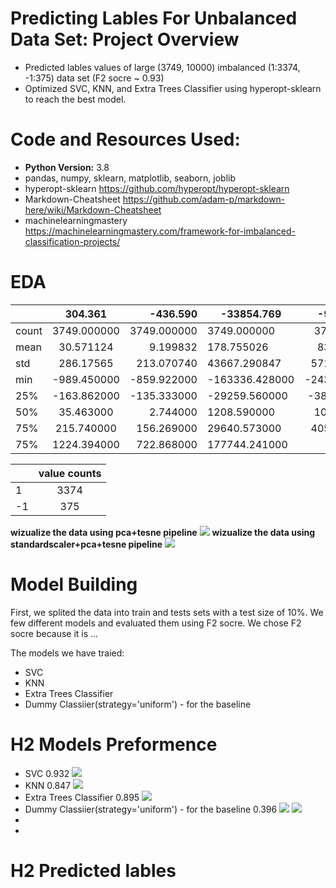 #  Predicting Lables For Unbalanced Data Set: Project Overview
* Predicted lables values of large (3749, 10000) imbalanced (1:3374, -1:375) data set (F2 socre ~ 0.93)
* Optimized SVC, KNN, and Extra Trees Classifier using hyperopt-sklearn to reach the best model.
#  Code and Resources Used:
* **Python Version:** 3.8
* pandas, numpy, sklearn, matplotlib, seaborn, joblib
* hyperopt-sklearn https://github.com/hyperopt/hyperopt-sklearn
* Markdown-Cheatsheet https://github.com/adam-p/markdown-here/wiki/Markdown-Cheatsheet
* machinelearningmastery https://machinelearningmastery.com/framework-for-imbalanced-classification-projects/
#  EDA

|      | 304.361       | -436.590 | -33854.769       | -96571.569          | -15086.947| ...    |
| ------------- |:-------------:| -----:| ------------- |:-------------:| -----:| -----:|
| count         | 3749.000000   | 3749.000000 | 	3749.000000    | 	3749.000000 | 3749.000000 | ...    |
| mean          | 	30.571124   |   	9.199832 | 178.755026     | 837.059166|   -182.034161 | ...    |
| std           | 	286.17565   |    213.070740 | 	43667.290847| 57108.922663     |   	21944.043101| ...    |
| min           |-989.450000    |    -859.922000 | -163336.428000 | -243844.632000     |   -77566.109000	 | ...    |
| 25%           | 	-163.862000 |    -135.333000 | -29259.560000 | -38027.475000      |   -14405.498000 | ...    |
| 50%           | 35.463000      |    2.744000 | 1208.590000 |	1037.514000     |   -147.659000 | ...    |
| 75%           | 215.740000     |    156.269000 | 	29640.573000 |	40569.974000      |    14526.865000| ...    |
| 75%           | 	1224.394000    |    722.868000 | 177744.241000 | are neat      |    86287.955000 | ...    |

|      | value counts   |
| ------------- |:-------------:|
| 1        | 3374   |
| -1        | 	375   |

 **wizualize the data using pca+tesne pipeline**
![](plots/pca_tesne.png)
 **wizualize the data using standardscaler+pca+tesne pipeline**
![](plots/pca_tesne_ss.png)

#  Model Building
First, we splited the data into train and tests sets with a test size of 10%.
We few different models and evaluated them using F2 socre. We chose F2 socre because it is ...

The models we have traied:
* SVC
* KNN
* Extra Trees Classifier
* Dummy Classiier(strategy='uniform') - for the baseline

# H2 Models Preformence
* SVC 0.932
![](confiusion_maps/svc.png)
* KNN 0.847
![](confiusion_maps/knn.png)
* Extra Trees Classifier 0.895
![](confiusion_maps/extra%20trees.png)
* Dummy Classiier(strategy='uniform') - for the baseline 0.396
![](confiusion_maps/dummy.png)
![](plots/models.png)
* 
* 

# H2 Predicted lables 
